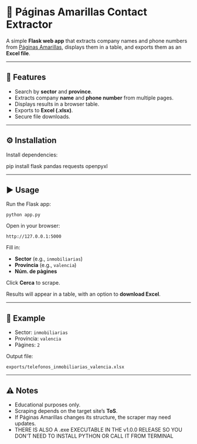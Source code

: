 # 📒 Páginas Amarillas Contact Extractor

A simple **Flask web app** that extracts company names and phone numbers from [Páginas Amarillas](https://www.paginasamarillas.es/), displays them in a table, and exports them as an **Excel file**.  

---

## 🚀 Features
- Search by **sector** and **province**.  
- Extracts company **name** and **phone number** from multiple pages.  
- Displays results in a browser table.  
- Exports to **Excel (.xlsx)**.  
- Secure file downloads.  

---

## ⚙️ Installation

Install dependencies:

pip install flask pandas requests openpyxl

---

## ▶️ Usage

Run the Flask app:

```
python app.py
```

Open in your browser:

```
http://127.0.0.1:5000
```

Fill in:

* **Sector** (e.g., `inmobiliarias`)
* **Província** (e.g., `valencia`)
* **Núm. de pàgines**

Click **Cerca** to scrape.

Results will appear in a table, with an option to **download Excel**.

---

## 📄 Example

* Sector: `inmobiliarias`
* Província: `valencia`
* Pàgines: `2`

Output file:

```
exports/telefonos_inmobiliarias_valencia.xlsx
```

---

## ⚠️ Notes

* Educational purposes only.
* Scraping depends on the target site’s **ToS**.
* If Páginas Amarillas changes its structure, the scraper may need updates.
* THERE IS ALSO A .exe EXECUTABLE IN THE v1.0.0 RELEASE SO YOU DON'T NEED TO INSTALL PYTHON OR CALL IT FROM TERMINAL

